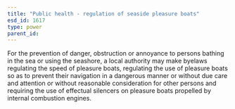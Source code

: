```yaml
---
title: "Public health - regulation of seaside pleasure boats"
esd_id: 1617
type: power
parent_id:  
---
```


For the prevention of danger, obstruction or annoyance to persons bathing in the sea or using the seashore, a local authority may make byelaws regulating the speed of pleasure boats, regulating the use of pleasure boats so as to prevent their navigation in a dangerous manner or without due care and attention or without reasonable consideration for other persons and requiring the use of effectual silencers on pleasure boats propelled by internal combustion engines.

